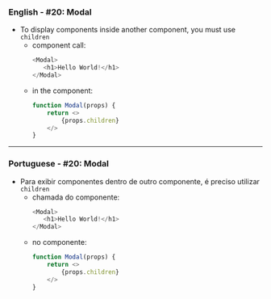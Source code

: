 ### English - #20: Modal
- To display components inside another component, you must use `children`
    - component call:
        ```js
        <Modal>
           <h1>Hello World!</h1>
       </Modal>
        ```
    - in the component:
        ```js
        function Modal(props) {
            return <>
                {props.children}
            </>
        }
        ```
***

### Portuguese - #20: Modal
- Para exibir componentes dentro de outro componente, é preciso utilizar `children`
    - chamada do componente:
        ```js
        <Modal>
           <h1>Hello World!</h1>
       </Modal>
        ```
    - no componente:
        ```js
        function Modal(props) {
            return <>
                {props.children}
            </>
        }
        ```